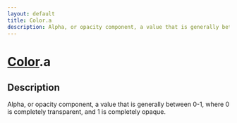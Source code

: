 ```yaml
---
layout: default
title: Color.a
description: Alpha, or opacity component, a value that is generally between 0-1, where 0 is completely transparent, and 1 is completely opaque.
---
```

# [Color]({{site.url}}/Pages/Reference/Color.html).a

## Description
Alpha, or opacity component, a value that is generally between 0-1, where 0 is
completely transparent, and 1 is completely opaque.

